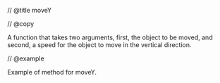 // @title moveY

// @copy

A function that takes two arguments, first, the object to be moved, and second, a speed for the object to move in the vertical direction.

// @example

Example of method for moveY.
